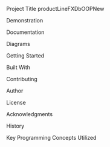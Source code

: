 Project Title
productLineFXDbOOPNew

Demonstration

Documentation

Diagrams

Getting Started

Built With

Contributing

Author

License

Acknowledgments

History

Key Programming Concepts Utilized
